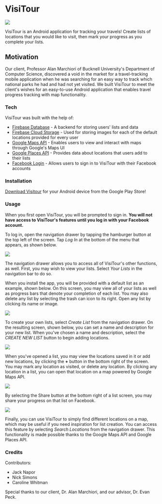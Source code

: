 # VisiTour

![](figures/ic_launcher.png)

VisiTour is an Android application for tracking your travels!  Create lists of locations that you would like to visit, then mark your progress as you complete your lists.

## Motivation
Our client, Professor Alan Marchiori of Bucknell University's Department of Computer Science, discovered a void in the market for a travel-tracking mobile application when he was searching for an easy way to track which national parks he had
and had not yet visited.  We built VisiTour to meet the client's wishes for an easy-to-use Android application that enables travel progress tracking with map functionality.  

### Tech

VisiTour was built with the help of:

* [Firebase Database](https://firebase.google.com/) - A backend for storing users' lists and data
* [Firebase Cloud Storage](https://firebase.google.com/docs/storage/) - Used for storing images for each of the default locations provided for every user
* [Google Maps API](https://developers.google.com/maps/documentation/) - Enables users to view and interact with maps through Google's Maps UI  
* [Google Places API](https://developers.google.com/places/web-service/intro) - Provides data about locations that users add to their lists
* [Facebook Login](https://developers.facebook.com/docs/facebook-login/) - Allows users to sign in to VisiTour with their Facebook accounts

### Installation
[Download Visitour](https://goo.gl/y1EbJP) for your Android device from the Google Play Store!

### Usage
When you first open VisiTour, you will be prompted to sign in.  **You will not have access to VisiTour's features until you log in with your Facebook account.**  

To log in, open the navigation drawer by tapping the hamburger button at the top left of the screen.  Tap *Log In* at the bottom of the menu that appears, as shown below.

![](figures/navdrawer.png)

The navigation drawer allows you to access all of VisiTour's other functions, as well.  First, you may wish to view your lists.  Select *Your Lists* in the navigation bar to do so.  

When you install the app, you will be provided with a default list as an example, shown below.  On this screen, you may view all of your lists as well as progress bars that denote your completion of each list.  You may also delete any list by selecting the trash can icon to its right.  Open any list by clicking its name or image.  

![](figures/defaultlist.png)

To create your own lists, select *Create List* from the navigation drawer.  On the resulting screen, shown below, you can set a name and description for your new list.  When you've chosen a name and description, select the *CREATE NEW LIST* button to begin adding locations.  

![](figures/newlist.png)

When you've opened a list, you may view the locations saved in it or add new locations, by clicking the **+** button in the bottom right of the screen.  You may mark any location as visited, or delete any location.  By clicking any location in a list, you can open that location on a map powered by Google Maps API.

![](figures/natparkslist.png)

By selecting the Share button at the bottom right of a list screen, you may share your progress on that list on Facebook.  

![](figures/fbshare.png)

Finally, you can use VisiTour to simply find different locations on a map, which may be useful if you need inspiration for list creation.  You can access this feature by selecting *Search Locations* from the navigation drawer.  This functionality is made possible thanks to the Google Maps API and Google Places API.  

### Credits
Contributors:
* Jack Napor
* Nick Simons
* Caroline Whitman

Special thanks to our client, Dr. Alan Marchiori, and our advisor, Dr. Evan Peck.
